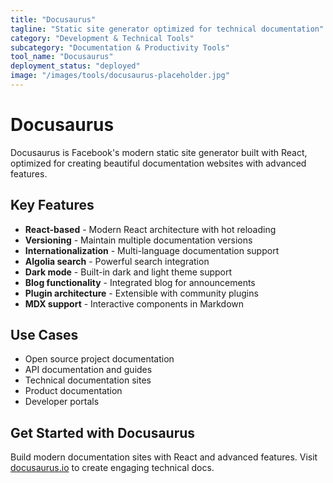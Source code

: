 ```yaml
---
title: "Docusaurus"
tagline: "Static site generator optimized for technical documentation"
category: "Development & Technical Tools"
subcategory: "Documentation & Productivity Tools"
tool_name: "Docusaurus"
deployment_status: "deployed"
image: "/images/tools/docusaurus-placeholder.jpg"
---
```


# Docusaurus

Docusaurus is Facebook's modern static site generator built with React, optimized for creating beautiful documentation websites with advanced features.

## Key Features

- **React-based** - Modern React architecture with hot reloading
- **Versioning** - Maintain multiple documentation versions
- **Internationalization** - Multi-language documentation support
- **Algolia search** - Powerful search integration
- **Dark mode** - Built-in dark and light theme support
- **Blog functionality** - Integrated blog for announcements
- **Plugin architecture** - Extensible with community plugins
- **MDX support** - Interactive components in Markdown

## Use Cases

- Open source project documentation
- API documentation and guides
- Technical documentation sites
- Product documentation
- Developer portals

## Get Started with Docusaurus

Build modern documentation sites with React and advanced features. Visit [docusaurus.io](https://docusaurus.io) to create engaging technical docs.